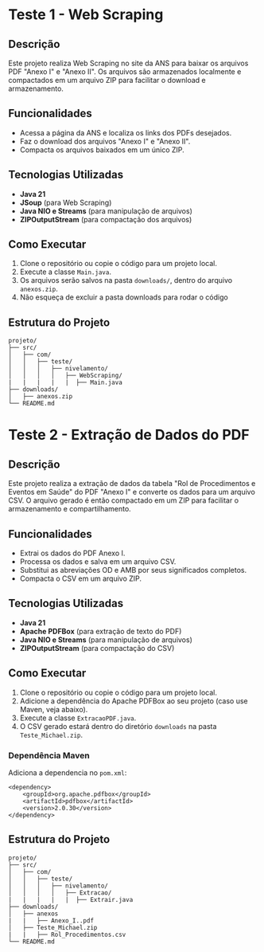 # Teste 1 - Web Scraping

## Descrição
Este projeto realiza Web Scraping no site da ANS para baixar os arquivos PDF "Anexo I" e "Anexo II". Os arquivos são armazenados localmente e compactados em um arquivo ZIP para facilitar o download e armazenamento.

## Funcionalidades
- Acessa a página da ANS e localiza os links dos PDFs desejados.
- Faz o download dos arquivos "Anexo I" e "Anexo II".
- Compacta os arquivos baixados em um único ZIP.

## Tecnologias Utilizadas
- **Java 21**
- **JSoup** (para Web Scraping)
- **Java NIO e Streams** (para manipulação de arquivos)
- **ZIPOutputStream** (para compactação dos arquivos)

## Como Executar
1. Clone o repositório ou copie o código para um projeto local.
2. Execute a classe `Main.java`.
3. Os arquivos serão salvos na pasta `downloads/`, dentro do arquivo `anexos.zip`.
4. Não esqueça de excluir a pasta downloads para rodar o código

## Estrutura do Projeto
```
projeto/
├── src/
│   ├── com/
│   │   ├── teste/
│   │   │   ├── nivelamento/
│   │   │   │   ├── WebScraping/
|   |   |   |   |  ├── Main.java
├── downloads/
│   ├── anexos.zip
└── README.md
```


# Teste 2 - Extração de Dados do PDF

## Descrição
Este projeto realiza a extração de dados da tabela "Rol de Procedimentos e Eventos em Saúde" do PDF "Anexo I" e converte os dados para um arquivo CSV. O arquivo gerado é então compactado em um ZIP para facilitar o armazenamento e compartilhamento.

## Funcionalidades
- Extrai os dados do PDF Anexo I.
- Processa os dados e salva em um arquivo CSV.
- Substitui as abreviações OD e AMB por seus significados completos.
- Compacta o CSV em um arquivo ZIP.

## Tecnologias Utilizadas
- **Java 21**
- **Apache PDFBox** (para extração de texto do PDF)
- **Java NIO e Streams** (para manipulação de arquivos)
- **ZIPOutputStream** (para compactação do CSV)

## Como Executar
1. Clone o repositório ou copie o código para um projeto local.
2. Adicione a dependência do Apache PDFBox ao seu projeto (caso use Maven, veja abaixo).
3. Execute a classe `ExtracaoPDF.java`.
4. O CSV gerado estará dentro do diretório `downloads` na pasta `Teste_Michael.zip`.

### Dependência Maven
Adiciona a dependencia no `pom.xml`:

```
<dependency>
    <groupId>org.apache.pdfbox</groupId>
    <artifactId>pdfbox</artifactId>
    <version>2.0.30</version>
</dependency>
```

## Estrutura do Projeto
```
projeto/
├── src/
│   ├── com/
│   │   ├── teste/
│   │   │   ├── nivelamento/
│   │   │   │   ├── Extracao/
|   |   |   |   |  ├── Extrair.java
├── downloads/
│   ├── anexos
|   |   ├── Anexo_I..pdf
│   ├── Teste_Michael.zip
|   |   ├── Rol_Procedimentos.csv
└── README.md
```
